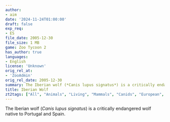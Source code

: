 ```yaml
---
author:
- aim
date: '2024-11-24T01:00:00'
draft: false
exp_req:
- ES
file_date: 2005-12-30
file_size: 1 MB
game: Zoo Tycoon 2
has_author: true
languages:
- English
license: 'Unknown'
orig_rel_at:
- 'ZooAdmin'
orig_rel_date: 2005-12-30
summary: The Iberian wolf (*Canis lupus signatus*) is a critically endangered wolf native to Portugal and Spain.
title: Iberian Wolf
zt2tags: ["All", "Animals", "Living", "Mammals", "Canids", "European", "Endangered Species", "ZT2"]
---
```

The Iberian wolf (*Canis lupus signatus*) is a critically endangered wolf native to Portugal and Spain.
